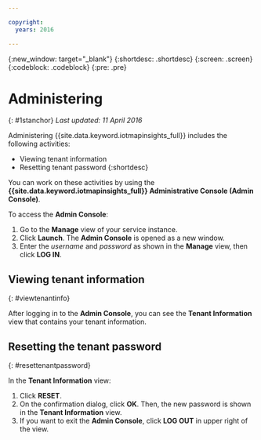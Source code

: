 ```yaml
---

copyright:
  years: 2016

---
```


{:new_window: target="_blank"}
{:shortdesc: .shortdesc}
{:screen: .screen}
{:codeblock: .codeblock}
{:pre: .pre}


# Administering
{: #1stanchor}
*Last updated: 11 April 2016*


Administering {{site.data.keyword.iotmapinsights_full}} includes the following activities:
- Viewing tenant information
- Resetting tenant password
{:shortdesc}

You can work on these activities by using the **{{site.data.keyword.iotmapinsights_full}} Administrative Console (Admin Console)**.

To access the **Admin Console**:

1. Go to the **Manage** view of your service instance.
2. Click **Launch**. The **Admin Console** is opened as a new window.
3. Enter the *username* and *password* as shown in the **Manage** view, then click **LOG IN**.

## Viewing tenant information
{: #viewtenantinfo}

After logging in to the **Admin Console**, you can see the **Tenant Information** view that contains your tenant information.

## Resetting the tenant password
{: #resettenantpassword}

In the **Tenant Information** view:

1. Click **RESET**.
2. On the confirmation dialog, click **OK**. Then, the new password is shown in the **Tenant Information** view.
3. If you want to exit the **Admin Console**, click **LOG OUT** in upper right of the view.
